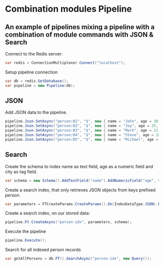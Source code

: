 # Combination modules Pipeline

## An example of pipelines mixing a pipeline with a combination of module commands with JSON & Search

Connect to the Redis server:

```csharp
var redis = ConnectionMultiplexer.Connect("localhost");
```

Setup pipeline connection

```csharp
var db = redis.GetDatabase();
var pipeline = new Pipeline(db);
```

## JSON

Add JSON data to the pipeline.

```csharp
pipeline.Json.SetAsync("person:01", "$", new { name = "John", age = 30, city = "New York" });
pipeline.Json.SetAsync("person:02", "$", new { name = "Joy", age = 25, city = "Los Angeles" });
pipeline.Json.SetAsync("person:03", "$", new { name = "Mark", age = 21, city = "Chicago" });
pipeline.Json.SetAsync("person:04", "$", new { name = "Steve", age = 24, city = "Phoenix" });
pipeline.Json.SetAsync("person:05", "$", new { name = "Michael", age = 55, city = "San Antonio" });
```

## Search

Create the schema to index name as text field, age as a numeric field and city as tag field.

```csharp
var schema = new Schema().AddTextField("name").AddNumericField("age", true).AddTagField("city");
```

Create a search index, that only retrieves JSON objects from keys prefixed *person*.

```csharp
var parameters = FTCreateParams.CreateParams().On(IndexDataType.JSON).Prefix("person:");
```

Create a search index, on our stored data:

```csharp
pipeline.Ft.CreateAsync("person-idx", parameters, schema);
```

Execute the pipeline

```csharp
pipeline.Execute();
```

Search for all indexed person records

```csharp
var getAllPersons = db.FT().SearchAsync("person-idx", new Query());
```
